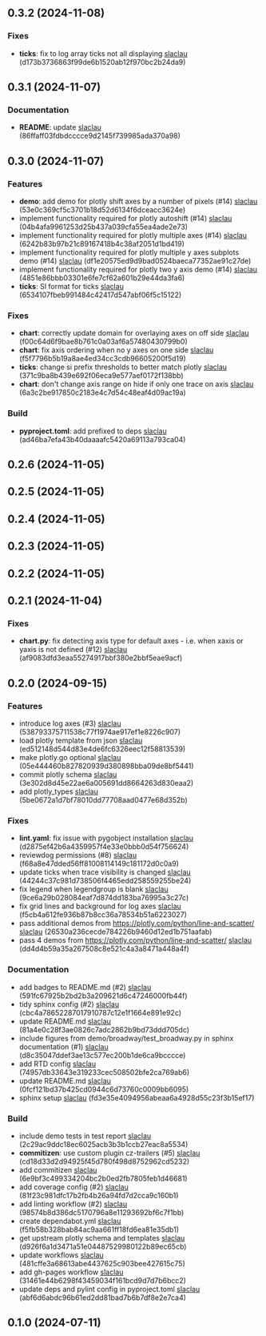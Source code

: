 ## 0.3.2 (2024-11-08)

### Fixes

- **ticks**: fix to log array ticks not all displaying [slaclau](seb.laclau@gmail.com) (d173b3736863f99de6b1520ab12f970bc2b24da9)

## 0.3.1 (2024-11-07)

### Documentation

- **README**: update [slaclau](seb.laclau@gmail.com) (86ffaff03fdbdcccce9d2145f739985ada370a98)

## 0.3.0 (2024-11-07)

### Features

- **demo**: add demo for plotly shift axes by a number of pixels (#14) [slaclau](seb.laclau@gmail.com) (53e0c369cf5c3701b18d52d6134f6dceacc3624e)
- implement functionality required for plotly autoshift (#14) [slaclau](seb.laclau@gmail.com) (04b4afa9961253d25b437a039cfa55ea4ade2e73)
- implement functionality required for plotly multiple axes (#14) [slaclau](seb.laclau@gmail.com) (6242b83b97b21c89167418b4c38af2051d1bd419)
- implement functionality required for plotly multiple y axes subplots demo (#14) [slaclau](seb.laclau@gmail.com) (df1e20575ed9d9bad0524baeca77352ae91c27de)
- implement functionality required for plotly two y axis demo (#14) [slaclau](seb.laclau@gmail.com) (4851e86bbb03301e6fe7cf62a601b29e44da3fa6)
- **ticks**: SI format for ticks [slaclau](seb.laclau@gmail.com) (6534107fbeb991484c42417d547abf06f5c15122)

### Fixes

- **chart**: correctly update domain for overlaying axes on off side [slaclau](seb.laclau@gmail.com) (f00c64d6f9bae8b761c0a03af6a57480430799b0)
- **chart**: fix axis ordering when no y axes on one side [slaclau](seb.laclau@gmail.com) (f5f7796b5b19a8ae4ed34cc3cdb96605200f5d19)
- **ticks**: change si prefix thresholds to better match plotly [slaclau](seb.laclau@gmail.com) (371c9ba8b439e692f06eca9e577aef0172f138bb)
- **chart**: don't change axis range on hide if only one trace on axis [slaclau](seb.laclau@gmail.com) (6a3c2be917850c2183e4c7d54c48eaf4d09ac19a)

### Build

- **pyproject.toml**: add prefixed to deps [slaclau](seb.laclau@gmail.com) (ad46ba7efa43b40daaaafc5420a69113a793ca04)

## 0.2.6 (2024-11-05)

## 0.2.5 (2024-11-05)

## 0.2.4 (2024-11-05)

## 0.2.3 (2024-11-05)

## 0.2.2 (2024-11-05)

## 0.2.1 (2024-11-04)

### Fixes

- **chart.py**: fix detecting axis type for default axes - i.e. when xaxis or yaxis is not defined (#12) [slaclau](77557628+slaclau@users.noreply.github.com) (af9083dfd3eaa55274917bbf380e2bbf5eae9acf)

## 0.2.0 (2024-09-15)

### Features

- introduce log axes (#3) [slaclau](77557628+slaclau@users.noreply.github.com) (538793375711538c77f1974ae917ef1e8226c907)
- load plotly template from json [slaclau](seb.laclau@gmail.com) (ed512148d544d83e4de6fc6326eec12f58813539)
- make plotly.go optional [slaclau](seb.laclau@gmail.com) (05e444460b827820939d380898bba09de8bf5441)
- commit plotly schema [slaclau](seb.laclau@gmail.com) (3e302d8d45e22ae6a005691dd8664263d830eaa2)
- add plotly_types [slaclau](seb.laclau@gmail.com) (5be0672a1d7bf78010dd77708aad0477e68d352b)

### Fixes

- **lint.yaml**: fix issue with pygobject installation [slaclau](seb.laclau@gmail.com) (d2875ef42b6a4359957f4e33e0bbb0d54f756624)
- reviewdog permissions (#8) [slaclau](77557628+slaclau@users.noreply.github.com) (f68a8e47dded56ff81008114149c181172d0c0a9)
- update ticks when trace visibility is changed [slaclau](seb.laclau@gmail.com) (44244c37c981d738506f4465edd258559255be24)
- fix legend when legendgroup is blank [slaclau](seb.laclau@gmail.com) (9ce6a29b028084eaf7d874dd183ba76995a3c27c)
- fix grid lines and background for log axes [slaclau](seb.laclau@gmail.com) (f5cb4a612fe936b87b8cc36a78534b51a6223027)
- pass additional demos from https://plotly.com/python/line-and-scatter/ [slaclau](seb.laclau@gmail.com) (26530a236cecde784226b9460d12ed1b751aafab)
- pass 4 demos from https://plotly.com/python/line-and-scatter/ [slaclau](seb.laclau@gmail.com) (dd4d4b59a35a267508c8e521c4a3a8471a448a4f)

### Documentation

- add badges to README.md (#2) [slaclau](seb.laclau@gmail.com) (591fc67925b2bd2b3a209621d6c47246000fb44f)
- tidy sphinx config (#2) [slaclau](seb.laclau@gmail.com) (cbc4a78652287017910787c12e1f1664e891e92c)
- update README.md [slaclau](77557628+slaclau@users.noreply.github.com) (81a4e0c28f3ae0826c7adc2862b9bd73ddd705dc)
- include figures from demo/broadway/test_broadway.py in sphinx documentation (#1) [slaclau](77557628+slaclau@users.noreply.github.com) (d8c35047ddef3ae13c577ec200b1de6ca9bcccce)
- add RTD config [slaclau](77557628+slaclau@users.noreply.github.com) (74957db33643e319233cec508502bfe2ca769ab6)
- update README.md [slaclau](77557628+slaclau@users.noreply.github.com) (0fcf121bd37b425cd0944c6d73760c0009bb6095)
- sphinx setup [slaclau](seb.laclau@gmail.com) (fd3e35e4094956abeaa6a4928d55c23f3b15ef17)

### Build

- include demo tests in test report [slaclau](seb.laclau@gmail.com) (2c29ac9ddc18ec6025acb3b3b1ccb27eac8a5534)
- **commitizen**: use custom plugin cz-trailers (#5) [slaclau](seb.laclau@gmail.com) (cd18d33d2d94925f45d780f498d8752962cd5232)
- add commitizen [slaclau](77557628+slaclau@users.noreply.github.com) (6e9bf3c499334204bc2b0ed2fb7805feb1d46681)
- add coverage config (#2) [slaclau](seb.laclau@gmail.com) (81f23c981dfc17b2fb4b26a94fd7d2cca9c160b1)
- add linting workflow (#2) [slaclau](seb.laclau@gmail.com) (98574b8d386dc5170796a8e11293692bf6c7f1bb)
- create dependabot.yml [slaclau](77557628+slaclau@users.noreply.github.com) (f5fb58b328bab84ac9aa661ff18fd6ea81e35db1)
- get upstream plotly schema and templates [slaclau](77557628+slaclau@users.noreply.github.com) (d926f6a1d3471a51e04487529980122b89ec65cb)
- update workflows [slaclau](seb.laclau@gmail.com) (481cffe3a68613abe4437625c903bee427615c75)
- add gh-pages workflow [slaclau](seb.laclau@gmail.com) (31461e44b6298f43459034f161bcd9d7d7b6bcc2)
- update deps and pylint config in pyproject.toml [slaclau](seb.laclau@gmail.com) (abf6d6abdc96b61ed2dd81bad7b6b7df8e2e7ca4)

## 0.1.0 (2024-07-11)
